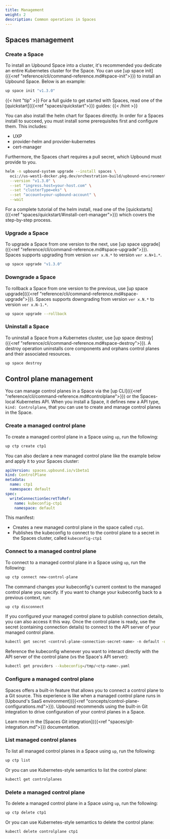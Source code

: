 ```yaml
---
title: Management
weight: 2
description: Common operations in Spaces
---
```


## Spaces management

### Create a Space

To install an Upbound Space into a cluster, it's recommended you dedicate an entire Kubernetes cluster for the Space. You can use [up space init]({{<ref "reference/cli/command-reference.md#space-init">}}) to install an Upbound Space. Below is an example:

```bash
up space init "v1.3.0"
```

{{< hint "tip" >}}
For a full guide to get started with Spaces, read one of the [quickstart]({{<ref "spaces/quickstart">}}) guides:
{{< /hint >}}

You can also install the helm chart for Spaces directly. In order for a Spaces install to succeed, you must install some prerequisites first and configure them. This includes:

- UXP
- provider-helm and provider-kubernetes
- cert-manager

Furthermore, the Spaces chart requires a pull secret, which Upbound must provide to you.

```bash
helm -n upbound-system upgrade --install spaces \
  oci://us-west1-docker.pkg.dev/orchestration-build/upbound-environments/spaces \
  --version "v1.3.0" \
  --set "ingress.host=your-host.com" \
  --set "clusterType=eks" \
  --set "account=your-upbound-account" \
  --wait
```

For a complete tutorial of the helm install, read one of the [quickstarts]({{<ref "spaces/quickstart/#install-cert-manager">}}) which covers the step-by-step process.

### Upgrade a Space

To upgrade a Space from one version to the next, use [up space upgrade]({{<ref "reference/cli/command-reference.md#space-upgrade">}}). Spaces supports upgrading from version `ver x.N.*` to version `ver x.N+1.*`.

```bash
up space upgrade "v1.3.0"
```

### Downgrade a Space

To rollback a Space from one version to the previous, use [up space upgrade]({{<ref "reference/cli/command-reference.md#space-upgrade">}}). Spaces supports downgrading from version `ver x.N.*` to version `ver x.N-1.*`.

```bash
up space upgrade --rollback
```

### Uninstall a Space

To uninstall a Space from a Kubernetes cluster, use [up space destroy]({{<ref "reference/cli/command-reference.md#space-destroy">}}). A destroy operation uninstalls core components and orphans control planes and their associated resources.

```bash
up space destroy
```

## Control plane management

You can manage control planes in a Space via the [up CLI]({{<ref "reference/cli/command-reference.md#controlplane">}}) or the Spaces-local Kubernetes API. When you install a Space, it defines new a API type, `kind: Controlplane`, that you can use to create and manage control planes in the Space.

### Create a managed control plane

To create a managed control plane in a Space using `up`, run the following:

```bash
up ctp create ctp1
```

You can also declare a new managed control plane like the example below and apply it to your Spaces cluster:

```yaml
apiVersion: spaces.upbound.io/v1beta1
kind: ControlPlane
metadata:
  name: ctp1
  namespace: default
spec:
  writeConnectionSecretToRef:
    name: kubeconfig-ctp1
    namespace: default
```

This manifest:

- Creates a new managed control plane in the space called `ctp1`.
- Publishes the kubeconfig to connect to the control plane to a secret in the Spaces cluster, called `kubeconfig-ctp1`

### Connect to a managed control plane

To connect to a managed control plane in a Space using `up`, run the following:

```bash
up ctp connect new-control-plane
```

The command changes your kubeconfig's current context to the managed control plane you specify. If you want to change your kubeconfig back to a previous context, run:

```bash
up ctp disconnect
```

If you configured your managed control plane to publish connection details, you can also access it this way. Once the control plane is ready, use the secret (containing connection details) to connect to the API server of your managed control plane.

```bash
kubectl get secret <control-plane-connection-secret-name> -n default -o jsonpath='{.data.kubeconfig}' | base64 -d > /tmp/<ctp-name>.yaml
```

Reference the kubeconfig whenever you want to interact directly with the API server of the control plane (vs the Space's API server):

```bash
kubectl get providers --kubeconfig=/tmp/<ctp-name>.yaml
```

### Configure a managed control plane

Spaces offers a built-in feature that allows you to connect a control plane to a Git source. This experience is like when a managed control plane runs in [Upbound's SaaS environment]({{<ref "concepts/control-plane-configurations.md">}}). Upbound recommends using the built-in Git integration to drive configuration of your control planes in a Space.

Learn more in the [Spaces Git integration]({{<ref "spaces/git-integration.md">}}) documentation.

### List managed control planes

To list all managed control planes in a Space using `up`, run the following:

```bash
up ctp list
```

Or you can use Kubernetes-style semantics to list the control plane:

```bash
kubectl get controlplanes
```


### Delete a managed control plane

To delete a managed control plane in a Space using `up`, run the following:

```bash
up ctp delete ctp1
```

Or you can use Kubernetes-style semantics to delete the control plane:

```bash
kubectl delete controlplane ctp1
```
